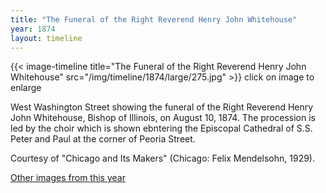 ```yaml
---
title: "The Funeral of the Right Reverend Henry John Whitehouse"
year: 1874
layout: timeline
---
```


{{< image-timeline title="The Funeral of the Right Reverend Henry John Whitehouse" src="/img/timeline/1874/large/275.jpg" >}}
click on image to enlarge 

West Washington Street showing the funeral of the Right Reverend Henry John Whitehouse, Bishop of Illinois, on August 10, 1874. The procession is led by the choir which is shown ebntering the Episcopal Cathedral of S.S. Peter and Paul at the corner of Peoria Street. 

Courtesy of "Chicago and Its Makers" (Chicago: Felix Mendelsohn, 1929). 

[Other images from this year](/historical/timeline/1874)